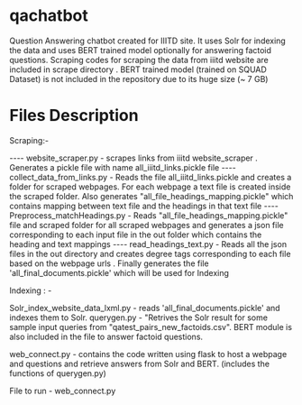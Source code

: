 # qachatbot
Question Answering chatbot created for IIITD site. It uses Solr for indexing the data and uses BERT trained model optionally for answering factoid questions. Scraping codes for scraping the data from iiitd website are included in scrape directory . BERT trained model (trained on SQUAD Dataset) is not included in the repository due to its huge size (~ 7 GB)

# Files Description



Scraping:- 

---- website_scraper.py - scrapes links from iiitd website_scraper . Generates a pickle file with name all_iiitd_links.pickle file
---- collect_data_from_links.py - Reads the file all_iiitd_links.pickle and creates a folder for scraped webpages. For each webpage a text file is created inside the scraped folder. Also generates  "all_file_headings_mapping.pickle" which contains mapping between text file and the headings in that text file
---- Preprocess_matchHeadings.py -  Reads "all_file_headings_mapping.pickle" file and scraped folder for all scraped webpages and generates a json file corresponding to each input file in the out folder which contains the heading and text mappings
---- read_headings_text.py - Reads all the json files in the out directory and creates degree tags corresponding to each file based on the webpage urls . Finally generates the file 'all_final_documents.pickle' which will be used for Indexing


Indexing : -

Solr_index_website_data_lxml.py - reads 'all_final_documents.pickle' and indexes them to Solr.
querygen.py -  "Retrives the Solr result for some sample input queries from "qatest_pairs_new_factoids.csv". BERT module is also included in the file to answer factoid questions.

web_connect.py - contains the code written using flask to host a webpage and questions and retrieve answers from Solr and BERT. (includes the functions of querygen.py)

File to run - web_connect.py 
